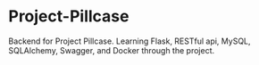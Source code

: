 # Project-Pillcase
Backend for Project Pillcase. Learning Flask, RESTful api, MySQL, SQLAlchemy, Swagger, and Docker through the project.
